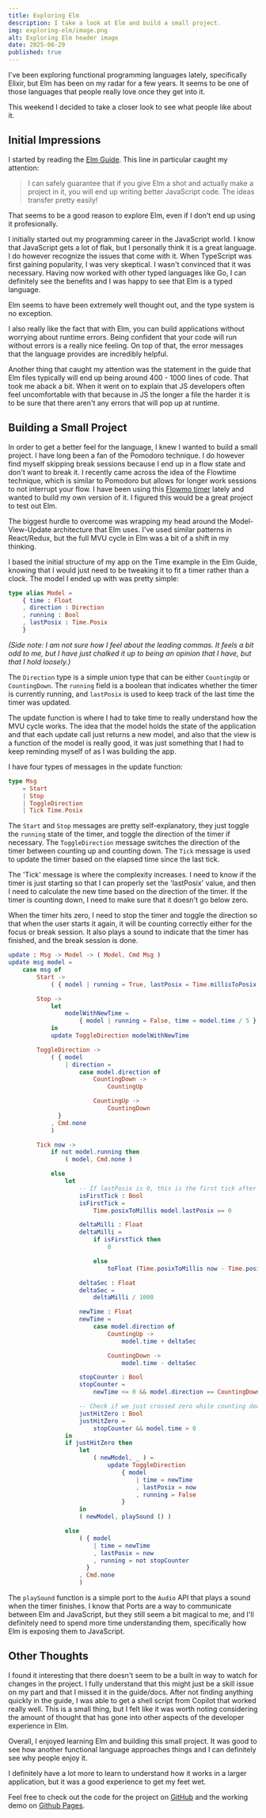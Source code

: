 ```yaml
---
title: Exploring Elm
description: I take a look at Elm and build a small project.
img: exploring-elm/image.png
alt: Exploring Elm header image
date: 2025-06-29
published: true
---
```


I've been exploring functional programming languages lately, specifically Elixir, but Elm has been on my radar for a few years. It seems to be one of those languages that people really love once they get into it.

This weekend I decided to take a closer look to see what people like about it.

## Initial Impressions

I started by reading the [Elm Guide](https://guide.elm-lang.org/). This line in particular caught my attention:

> I can safely guarantee that if you give Elm a shot and actually make a project in it, you will end up writing better JavaScript code. The ideas transfer pretty easily!

That seems to be a good reason to explore Elm, even if I don't end up using it profesionally.

I initially started out my programming career in the JavaScript world. I know that JavaScript gets a lot of flak, but I personally think it is a great language. I do however recognize the issues that come with it. When TypeScript was first gaining popularity, I was very skeptical. I wasn't convinced that it was necessary. Having now worked with other typed languages like Go, I can definitely see the benefits and I was happy to see that Elm is a typed language.

Elm seems to have been extremely well thought out, and the type system is no exception.

I also really like the fact that with Elm, you can build applications without worrying about runtime errors. Being confident that your code will run without errors is a really nice feeling. On top of that, the error messages that the language provides are incredibly helpful.

Another thing that caught my attention was the statement in the guide that Elm files typically will end up being around 400 - 1000 lines of code. That took me aback a bit. When it went on to explain that JS developers often feel uncomfortable with that because in JS the longer a file the harder it is to be sure that there aren't any errors that will pop up at runtime.

## Building a Small Project

In order to get a better feel for the language, I knew I wanted to build a small project. I have long been a fan of the Pomodoro technique. I do however find myself skipping break sessions because I end up in a flow state and don't want to break it. I recently came across the idea of the Flowtime technique, which is similar to Pomodoro but allows for longer work sessions to not interrupt your flow. I have been using this [Flowmo timer](https://app.flowmo.io) lately and wanted to build my own version of it. I figured this would be a great project to test out Elm.

The biggest hurdle to overcome was wrapping my head around the Model-View-Update architecture that Elm uses. I've used similar patterns in React/Redux, but the full MVU cycle in Elm was a bit of a shift in my thinking.

I based the initial structure of my app on the Time example in the Elm Guide, knowing that I would just need to be tweaking it to fit a timer rather than a clock. The model I ended up with was pretty simple:

```elm
type alias Model =
    { time : Float
    , direction : Direction
    , running : Bool
    , lastPosix : Time.Posix
    }
```

_(Side note: I am not sure how I feel about the leading commas. It feels a bit odd to me, but I have just chalked it up to being an opinion that I have, but that I hold loosely.)_

The `Direction` type is a simple union type that can be either `CountingUp` or `CountingDown`. The `running` field is a boolean that indicates whether the timer is currently running, and `lastPosix` is used to keep track of the last time the timer was updated.

The update function is where I had to take time to really understand how the MVU cycle works. The idea that the model holds the state of the application and that each update call just returns a new model, and also that the view is a function of the model is really good, it was just something that I had to keep reminding myself of as I was building the app.

I have four types of messages in the update function:

```elm
type Msg
    = Start
    | Stop
    | ToggleDirection
    | Tick Time.Posix
```

The `Start` and `Stop` messages are pretty self-explanatory, they just toggle the `running` state of the timer, and toggle the direction of the timer if necessary. The `ToggleDirection` message switches the direction of the timer between counting up and counting down. The `Tick` message is used to update the timer based on the elapsed time since the last tick.

The 'Tick' message is where the complexity increases. I need to know if the timer is just starting so that I can properly set the 'lastPosix' value, and then I need to calculate the new time based on the direction of the timer. If the timer is counting down, I need to make sure that it doesn't go below zero.

When the timer hits zero, I need to stop the timer and toggle the direction so that when the user starts it again, it will be counting correctly either for the focus or break session. It also plays a sound to indicate that the timer has finished, and the break session is done.

```elm
update : Msg -> Model -> ( Model, Cmd Msg )
update msg model =
    case msg of
        Start ->
            ( { model | running = True, lastPosix = Time.millisToPosix 0 }, Cmd.none )

        Stop ->
            let
                modelWithNewTime =
                    { model | running = False, time = model.time / 5 }
            in
            update ToggleDirection modelWithNewTime

        ToggleDirection ->
            ( { model
                | direction =
                    case model.direction of
                        CountingDown ->
                            CountingUp

                        CountingUp ->
                            CountingDown
              }
            , Cmd.none
            )

        Tick now ->
            if not model.running then
                ( model, Cmd.none )

            else
                let
                    -- If lastPosix is 0, this is the first tick after starting
                    isFirstTick : Bool
                    isFirstTick =
                        Time.posixToMillis model.lastPosix == 0

                    deltaMilli : Float
                    deltaMilli =
                        if isFirstTick then
                            0

                        else
                            toFloat (Time.posixToMillis now - Time.posixToMillis model.lastPosix)

                    deltaSec : Float
                    deltaSec =
                        deltaMilli / 1000

                    newTime : Float
                    newTime =
                        case model.direction of
                            CountingUp ->
                                model.time + deltaSec

                            CountingDown ->
                                model.time - deltaSec

                    stopCounter : Bool
                    stopCounter =
                        newTime <= 0 && model.direction == CountingDown

                    -- Check if we just crossed zero while counting down
                    justHitZero : Bool
                    justHitZero =
                        stopCounter && model.time > 0
                in
                if justHitZero then
                    let
                        ( newModel, _ ) =
                            update ToggleDirection
                                { model
                                    | time = newTime
                                    , lastPosix = now
                                    , running = False
                                }
                    in
                    ( newModel, playSound () )

                else
                    ( { model
                        | time = newTime
                        , lastPosix = now
                        , running = not stopCounter
                      }
                    , Cmd.none
                    )
```

The `playSound` function is a simple port to the `Audio` API that plays a sound when the timer finishes. I know that Ports are a way to communicate between Elm and JavaScript, but they still seem a bit magical to me, and I'll definitely need to spend more time understanding them, specifically how Elm is exposing them to JavaScript.

## Other Thoughts

I found it interesting that there doesn't seem to be a built in way to watch for changes in the project. I fully understand that this might just be a skill issue on my part and that I missed it in the guide/docs. After not finding anything quickly in the guide, I was able to get a shell script from Copilot that worked really well. This is a small thing, but I felt like it was worth noting considering the amount of thought that has gone into other aspects of the developer experience in Elm.

Overall, I enjoyed learning Elm and building this small project. It was good to see how another functional language approaches things and I can definitely see why people enjoy it.

I definitely have a lot more to learn to understand how it works in a larger application, but it was a good experience to get my feet wet.

Feel free to check out the code for the project on [GitHub](https://github.com/briancbarrow/elm-flowmo) and the working demo on [Github Pages](https://briancbarrow.github.io/elm-flowmo/).
